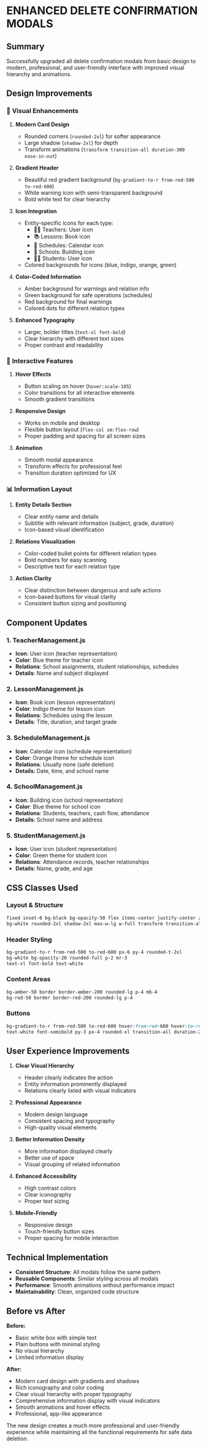 # ENHANCED DELETE CONFIRMATION MODALS

## Summary
Successfully upgraded all delete confirmation modals from basic design to modern, professional, and user-friendly interface with improved visual hierarchy and animations.

## Design Improvements

### 🎨 **Visual Enhancements**

1. **Modern Card Design**
   - Rounded corners (`rounded-2xl`) for softer appearance
   - Large shadow (`shadow-2xl`) for depth
   - Transform animations (`transform transition-all duration-300 ease-in-out`)

2. **Gradient Header**
   - Beautiful red gradient background (`bg-gradient-to-r from-red-500 to-red-600`)
   - White warning icon with semi-transparent background
   - Bold white text for clear hierarchy

3. **Icon Integration**
   - Entity-specific icons for each type:
     - 👨‍🏫 Teachers: User icon
     - 📚 Lessons: Book icon
     - 📅 Schedules: Calendar icon
     - 🏫 Schools: Building icon
     - 👨‍🎓 Students: User icon
   - Colored backgrounds for icons (blue, indigo, orange, green)

4. **Color-Coded Information**
   - Amber background for warnings and relation info
   - Green background for safe operations (schedules)
   - Red background for final warnings
   - Colored dots for different relation types

5. **Enhanced Typography**
   - Larger, bolder titles (`text-xl font-bold`)
   - Clear hierarchy with different text sizes
   - Proper contrast and readability

### 🔧 **Interactive Features**

1. **Hover Effects**
   - Button scaling on hover (`hover:scale-105`)
   - Color transitions for all interactive elements
   - Smooth gradient transitions

2. **Responsive Design**
   - Works on mobile and desktop
   - Flexible button layout (`flex-col sm:flex-row`)
   - Proper padding and spacing for all screen sizes

3. **Animation**
   - Smooth modal appearance
   - Transform effects for professional feel
   - Transition duration optimized for UX

### 📊 **Information Layout**

1. **Entity Details Section**
   - Clear entity name and details
   - Subtitle with relevant information (subject, grade, duration)
   - Icon-based visual identification

2. **Relations Visualization**
   - Color-coded bullet points for different relation types
   - Bold numbers for easy scanning
   - Descriptive text for each relation type

3. **Action Clarity**
   - Clear distinction between dangerous and safe actions
   - Icon-based buttons for visual clarity
   - Consistent button sizing and positioning

## Component Updates

### 1. TeacherManagement.js
- **Icon**: User icon (teacher representation)
- **Color**: Blue theme for teacher icon
- **Relations**: School assignments, student relationships, schedules
- **Details**: Name and subject displayed

### 2. LessonManagement.js
- **Icon**: Book icon (lesson representation)
- **Color**: Indigo theme for lesson icon
- **Relations**: Schedules using the lesson
- **Details**: Title, duration, and target grade

### 3. ScheduleManagement.js
- **Icon**: Calendar icon (schedule representation)
- **Color**: Orange theme for schedule icon
- **Relations**: Usually none (safe deletion)
- **Details**: Date, time, and school name

### 4. SchoolManagement.js
- **Icon**: Building icon (school representation)
- **Color**: Blue theme for school icon
- **Relations**: Students, teachers, cash flow, attendance
- **Details**: School name and address

### 5. StudentManagement.js
- **Icon**: User icon (student representation)
- **Color**: Green theme for student icon
- **Relations**: Attendance records, teacher relationships
- **Details**: Name, grade, and age

## CSS Classes Used

### Layout & Structure
```css
fixed inset-0 bg-black bg-opacity-50 flex items-center justify-center z-50 p-4
bg-white rounded-2xl shadow-2xl max-w-lg w-full transform transition-all duration-300 ease-in-out
```

### Header Styling
```css
bg-gradient-to-r from-red-500 to-red-600 px-6 py-4 rounded-t-2xl
bg-white bg-opacity-20 rounded-full p-2 mr-3
text-xl font-bold text-white
```

### Content Areas
```css
bg-amber-50 border border-amber-200 rounded-lg p-4 mb-4
bg-red-50 border border-red-200 rounded-lg p-4
```

### Buttons
```css
bg-gradient-to-r from-red-500 to-red-600 hover:from-red-600 hover:to-red-700
text-white font-semibold py-3 px-4 rounded-xl transition-all duration-200 transform hover:scale-105
```

## User Experience Improvements

1. **Clear Visual Hierarchy**
   - Header clearly indicates the action
   - Entity information prominently displayed
   - Relations clearly listed with visual indicators

2. **Professional Appearance**
   - Modern design language
   - Consistent spacing and typography
   - High-quality visual elements

3. **Better Information Density**
   - More information displayed clearly
   - Better use of space
   - Visual grouping of related information

4. **Enhanced Accessibility**
   - High contrast colors
   - Clear iconography
   - Proper text sizing

5. **Mobile-Friendly**
   - Responsive design
   - Touch-friendly button sizes
   - Proper spacing for mobile interaction

## Technical Implementation

- **Consistent Structure**: All modals follow the same pattern
- **Reusable Components**: Similar styling across all modals
- **Performance**: Smooth animations without performance impact
- **Maintainability**: Clean, organized code structure

## Before vs After

**Before:**
- Basic white box with simple text
- Plain buttons with minimal styling
- No visual hierarchy
- Limited information display

**After:**
- Modern card design with gradients and shadows
- Rich iconography and color coding
- Clear visual hierarchy with proper typography
- Comprehensive information display with visual indicators
- Smooth animations and hover effects
- Professional, app-like appearance

The new design creates a much more professional and user-friendly experience while maintaining all the functional requirements for safe data deletion.
